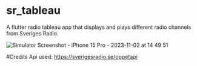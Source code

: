 # sr_tableau
A flutter radio tableau app that displays and plays different radio channels from Sveriges Radio.

![Simulator Screenshot - iPhone 15 Pro - 2023-11-02 at 14 49 51](https://github.com/Juandr0/sr_tableau/assets/47304533/b7ca2179-e2f6-41cd-8291-9a430b9b7185)


#Credits
Api used: https://sverigesradio.se/oppetapi
